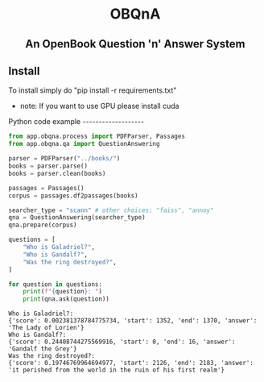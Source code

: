 <h1 align="center">
    <p>OBQnA</p>
</h1>
<h2 align="center">
    <p>An OpenBook Question 'n' Answer System</p>
</h2>

Install
-------
To install simply do "pip install -r requirements.txt"

* note: If you want to use GPU please install cuda

<p>
Python code example
-------------------

``` python
from app.obqna.process import PDFParser, Passages
from app.obqna.qa import QuestionAnswering

parser = PDFParser("../books/")
books = parser.parse()
books = parser.clean(books)

passages = Passages()
corpus = passages.df2passages(books)

searcher_type = "scann" # other choices: "faiss", "annoy"
qna = QuestionAnswering(searcher_type)
qna.prepare(corpus)

questions = [
    "Who is Galadriel?",
    "Who is Gandalf?",
    "Was the ring destroyed?",
]

for question in questions:
    print(f"{question}: ")
    print(qna.ask(question))

  ```

```
Who is Galadriel?: 
{'score': 0.002381378784775734, 'start': 1352, 'end': 1370, 'answer': 'The Lady of Lorien'}
Who is Gandalf?: 
{'score': 0.24408744275569916, 'start': 0, 'end': 16, 'answer': 'Gandalf the Grey'}
Was the ring destroyed?: 
{'score': 0.19746769964694977, 'start': 2126, 'end': 2183, 'answer': 'it perished from the world in the ruin of his first realm'}
```
